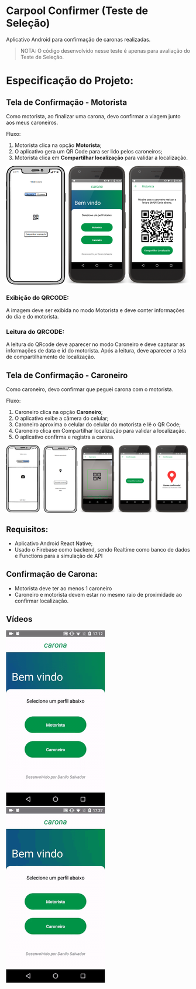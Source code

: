 # Carpool Confirmer (Teste de Seleção)
Aplicativo Android para confirmação de caronas realizadas.

> NOTA: O código desenvolvido nesse teste é apenas para avaliação do Teste de Seleção.

# Especificação do Projeto:

## Tela de Confirmação - Motorista

Como motorista, ao finalizar uma carona, devo confirmar a viagem junto aos meus caroneiros.

Fluxo:
  1. Motorista clica na opção **Motorista**;
  2. O aplicativo gera um QR Code para ser lido pelos caroneiros;
  3. Motorista clica em **Compartilhar localização** para validar a localização.

![Motorista](https://github.com/danilosalvador/carpool-confirmer/blob/master/Files/Screenshot/Motorista.png?raw=true)

### Exibição do QRCODE: 

A imagem deve ser exibida no modo Motorista e deve conter informações do dia e do motorista. 

### Leitura do QRCODE: 

A leitura do QRcode deve aparecer no modo Caroneiro e deve capturar as informações de data e id do motorista. 
Após a leitura, deve aparecer a tela de compartilhamento de localização.

## Tela de Confirmação - Caroneiro

Como caroneiro, devo confirmar que peguei carona com o motorista.

Fluxo:
  1. Caroneiro clica na opção **Caroneiro**;
  2. O aplicativo exibe a câmera do celular;
  3. Caroneiro aproxima o celular do celular do motorista e lê o QR Code;
  4. Caroneiro clica em Compartilhar localização para validar a localização.
  5. O aplicativo confirma e registra a carona.

![Caroneiro](https://github.com/danilosalvador/carpool-confirmer/blob/master/Files/Screenshot/Caroneiro.png?raw=true)

## Requisitos:
  - Aplicativo Android React Native;
  - Usado o Firebase como backend, sendo Realtime como banco de dados e Functions para a simulação de API

## Confirmação de Carona:
  - Motorista deve ter ao menos 1 caroneiro
  - Caroneiro e motorista devem estar no mesmo raio de proximidade ao confirmar localização.

## Vídeos

![Motorista](https://github.com/danilosalvador/carpool-confirmer/blob/master/Files/Videos/Motorista.gif?raw=true)
![Caroneiro](https://github.com/danilosalvador/carpool-confirmer/blob/master/Files/Videos/Caroneiro.gif?raw=true)
